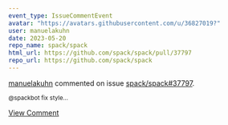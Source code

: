 ```yaml
---
event_type: IssueCommentEvent
avatar: "https://avatars.githubusercontent.com/u/36827019?"
user: manuelakuhn
date: 2023-05-20
repo_name: spack/spack
html_url: https://github.com/spack/spack/pull/37797
repo_url: https://github.com/spack/spack
---
```


<a href='https://github.com/manuelakuhn' target='_blank'>manuelakuhn</a> commented on issue <a href='https://github.com/spack/spack/pull/37797' target='_blank'>spack/spack#37797</a>.

<small>@spackbot fix style...</small>

<a href='https://github.com/spack/spack/pull/37797' target='_blank'>View Comment</a>